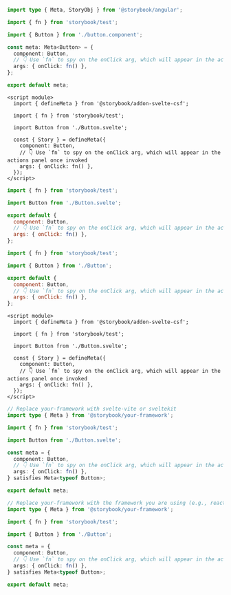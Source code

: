 ```ts filename="Button.stories.ts" renderer="angular" language="ts"
import type { Meta, StoryObj } from '@storybook/angular';

import { fn } from 'storybook/test';

import { Button } from './button.component';

const meta: Meta<Button> = {
  component: Button,
  // 👇 Use `fn` to spy on the onClick arg, which will appear in the actions panel once invoked
  args: { onClick: fn() },
};

export default meta;
```

```svelte filename="Button.stories.svelte" renderer="svelte" language="js" tabTitle="Svelte CSF"
<script module>
  import { defineMeta } from '@storybook/addon-svelte-csf';

  import { fn } from 'storybook/test';

  import Button from './Button.svelte';

  const { Story } = defineMeta({
    component: Button,
    // 👇 Use `fn` to spy on the onClick arg, which will appear in the actions panel once invoked
    args: { onClick: fn() },
  });
</script>
```

```js filename="Button.stories.js" renderer="svelte" language="js" tabTitle="CSF"
import { fn } from 'storybook/test';

import Button from './Button.svelte';

export default {
  component: Button,
  // 👇 Use `fn` to spy on the onClick arg, which will appear in the actions panel once invoked
  args: { onClick: fn() },
};
```

```js filename="Button.stories.js|jsx" renderer="common" language="js"
import { fn } from 'storybook/test';

import { Button } from './Button';

export default {
  component: Button,
  // 👇 Use `fn` to spy on the onClick arg, which will appear in the actions panel once invoked
  args: { onClick: fn() },
};
```

```svelte filename="Button.stories.svelte" renderer="svelte" language="ts" tabTitle="Svelte CSF"
<script module>
  import { defineMeta } from '@storybook/addon-svelte-csf';

  import { fn } from 'storybook/test';

  import Button from './Button.svelte';

  const { Story } = defineMeta({
    component: Button,
    // 👇 Use `fn` to spy on the onClick arg, which will appear in the actions panel once invoked
    args: { onClick: fn() },
  });
</script>
```

```ts filename="Button.stories.ts" renderer="svelte" language="ts" tabTitle="CSF"
// Replace your-framework with svelte-vite or sveltekit
import type { Meta } from '@storybook/your-framework';

import { fn } from 'storybook/test';

import Button from './Button.svelte';

const meta = {
  component: Button,
  // 👇 Use `fn` to spy on the onClick arg, which will appear in the actions panel once invoked
  args: { onClick: fn() },
} satisfies Meta<typeof Button>;

export default meta;
```

```ts filename="Button.stories.ts|tsx" renderer="common" language="ts"
// Replace your-framework with the framework you are using (e.g., react-vite, vue3-vite, angular, etc.)
import type { Meta } from '@storybook/your-framework';

import { fn } from 'storybook/test';

import { Button } from './Button';

const meta = {
  component: Button,
  // 👇 Use `fn` to spy on the onClick arg, which will appear in the actions panel once invoked
  args: { onClick: fn() },
} satisfies Meta<typeof Button>;

export default meta;
```

